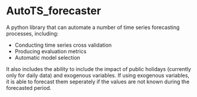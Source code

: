 # AutoTS_forecaster

A python library that can automate a number of time series forecasting processes, including:

- Conducting time series cross validation
- Producing evaluation metrics
- Automatic model selection

It also includes the ability to include the impact of public holidays (currently only for daily data) and exogenous variables. If using exogenous variables, it is able to forecast them seperately if the values are not known during the forecasted period.

